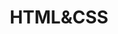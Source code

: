 ---  
title:        HTML&CSS    
layout:       default    
permalink:    HTML&CSS/    
category:     HTML&CSS    
has_children: true    
share:        true    
shortRepo:    
    
  - default    
---